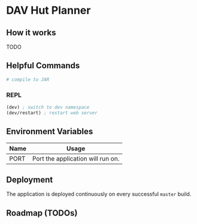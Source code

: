 # DAV Hut Planner


## How it works

TODO

## Helpful Commands

```bash
# compile to JAR
```

### REPL

```clojure
(dev) ; switch to dev namespace
(dev/restart) ; restart web server
```

## Environment Variables

| Name              | Usage                                                      |
| ----------------- | ---------------------------------------------------------- |
| PORT              | Port the application will run on.                          |

## Deployment

The application is deployed continuously on every successful `master` build.

## Roadmap (TODOs)


